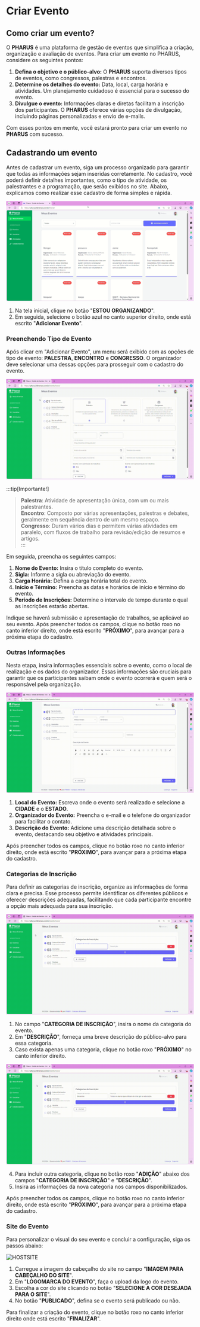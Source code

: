 # Criar Evento

## Como criar um evento?

O **PHARUS** é uma plataforma de gestão de eventos que simplifica a criação, organização e avaliação de eventos. Para criar um evento no PHARUS, considere os seguintes pontos:

1. **Defina o objetivo e o público-alvo:** O **PHARUS** suporta diversos tipos de eventos, como congressos, palestras e encontros.
2. **Determine os detalhes do evento:** Data, local, carga horária e atividades. Um planejamento cuidadoso é essencial para o sucesso do evento.
3. **Divulgue o evento:** Informações claras e diretas facilitam a inscrição dos participantes. O **PHARUS** oferece várias opções de divulgação, incluindo páginas personalizadas e envio de e-mails.

Com esses pontos em mente, você estará pronto para criar um evento no **PHARUS** com sucesso.

## Cadastrando um evento

Antes de cadastrar um evento, siga um processo organizado para garantir que todas as informações sejam inseridas corretamente. No cadastro, você poderá definir detalhes importantes, como o tipo de atividade, os palestrantes e a programação, que serão exibidos no site. Abaixo, explicamos como realizar esse cadastro de forma simples e rápida.

![Criar Evento](../images/criar_evento.gif)

1. Na tela inicial, clique no botão "**ESTOU ORGANIZANDO**".
2. Em seguida, selecione o botão azul no canto superior direito, onde está escrito "**Adicionar Evento**".

### Preenchendo Tipo de Evento

Após clicar em "Adicionar Evento", um menu será exibido com as opções de tipo de evento: **PALESTRA**, **ENCONTRO** e **CONGRESSO**. O organizador deve selecionar uma dessas opções para prosseguir com o cadastro do evento.

![Tipo de Evento](../images/criar_evento2.gif)

:::tip[Importante!]
>**Palestra**: Atividade de apresentação única, com um ou mais palestrantes.  
>**Encontro**: Composto por várias apresentações, palestras e debates, geralmente em sequência dentro de um mesmo espaço.  
>**Congresso**: Duram vários dias e permitem várias atividades em paralelo, com fluxos de trabalho para revisão/edição de resumos e artigos.  
:::

Em seguida, preencha os seguintes campos:

1. **Nome do Evento:** Insira o título completo do evento.
2. **Sigla:** Informe a sigla ou abreviação do evento.
3. **Carga Horária:** Defina a carga horária total do evento.
4. **Início e Término:** Preencha as datas e horários de início e término do evento.
5. **Período de Inscrições:** Determine o intervalo de tempo durante o qual as inscrições estarão abertas.

Indique se haverá submissão e apresentação de trabalhos, se aplicável ao seu evento. Após preencher todos os campos, clique no botão roxo no canto inferior direito, onde está escrito "**PRÓXIMO**", para avançar para a próxima etapa do cadastro.

### Outras Informações

Nesta etapa, insira informações essenciais sobre o evento, como o local de realização e os dados do organizador. Essas informações são cruciais para garantir que os participantes saibam onde o evento ocorrerá e quem será o responsável pela organização.

![Outras Informações](../images/criar_evento3.gif)

1. **Local do Evento:** Escreva onde o evento será realizado e selecione a **CIDADE** e o **ESTADO**.
2. **Organizador do Evento:** Preencha o e-mail e o telefone do organizador para facilitar o contato.
3. **Descrição do Evento:** Adicione uma descrição detalhada sobre o evento, destacando seu objetivo e atividades principais.

Após preencher todos os campos, clique no botão roxo no canto inferior direito, onde está escrito "**PRÓXIMO**", para avançar para a próxima etapa do cadastro.

### Categorias de Inscrição

Para definir as categorias de inscrição, organize as informações de forma clara e precisa. Esse processo permite identificar os diferentes públicos e oferecer descrições adequadas, facilitando que cada participante encontre a opção mais adequada para sua inscrição.

![Categorias de Inscrição](../images/criar_evento4.gif)

1. No campo "**CATEGORIA DE INSCRIÇÃO**", insira o nome da categoria do evento.
2. Em "**DESCRIÇÃO**", forneça uma breve descrição do público-alvo para essa categoria.
3. Caso exista apenas uma categoria, clique no botão roxo "**PRÓXIMO**" no canto inferior direito.

![Adicionar Categoria](../images/criar_evento5.gif)

4. Para incluir outra categoria, clique no botão roxo "**ADIÇÃO**" abaixo dos campos "**CATEGORIA DE INSCRIÇÃO**" e "**DESCRIÇÃO**".
5. Insira as informações da nova categoria nos campos disponibilizados.

Após preencher todos os campos, clique no botão roxo no canto inferior direito, onde está escrito "**PRÓXIMO**", para avançar para a próxima etapa do cadastro.

### Site do Evento

Para personalizar o visual do seu evento e concluir a configuração, siga os passos abaixo:

![HOSTSITE](../images/criar_evento6.gif)

1. Carregue a imagem do cabeçalho do site no campo "**IMAGEM PARA CABEÇALHO DO SITE**".
2. Em "**LOGOMARCA DO EVENTO**", faça o upload da logo do evento.
3. Escolha a cor do site clicando no botão "**SELECIONE A COR DESEJADA PARA O SITE**".
4. No botão "**PUBLICADO**", defina se o evento será publicado ou não.

Para finalizar a criação do evento, clique no botão roxo no canto inferior direito onde está escrito "**FINALIZAR**".
